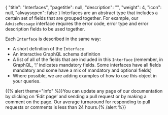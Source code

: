 {
  "title": "Interfaces",
  "pagetitle": null,
  "description": "",
  "weight": 4,
  "icon": null,
  "alwaysopen": false
}
Interfaces are an abstract type that includes a certain set of fields that are grouped together. For example, our `AdviseMessage` interface requires the error code, error type and error description fields to be used together. 

Each `Interface` is described in the same way:
- A short definition of the `Interface` 
- An interactive GraphQL schema definition
- A list of all of the fields that are included in this `Interface` (remember, in GraphQL, ‘!’ indicates mandatory fields. Some interfaces have all fields mandatory and some have a mix of mandatory and optional fields)
- Where possible, we are adding examples of how to use this object in your queries.

{{% alert theme="info" %}}You can update any page of our documentation by clicking on ‘Edit page’ and sending a pull request or by making a comment on the page. Our average turnaround for responding to pull requests or comments is less than 24 hours.{% /alert %}}
